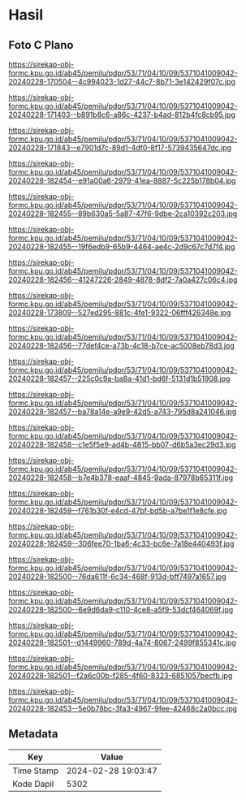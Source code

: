 # Hasil

## Foto C Plano

https://sirekap-obj-formc.kpu.go.id/ab45/pemilu/pdpr/53/71/04/10/09/5371041009042-20240228-170504--4c994023-1d27-44c7-8b71-3e142429f07c.jpg

https://sirekap-obj-formc.kpu.go.id/ab45/pemilu/pdpr/53/71/04/10/09/5371041009042-20240228-171403--b891b8c6-a86c-4237-b4ad-812b4fc8cb95.jpg

https://sirekap-obj-formc.kpu.go.id/ab45/pemilu/pdpr/53/71/04/10/09/5371041009042-20240228-171843--e7901d7c-89d1-4df0-8f17-5739435647dc.jpg

https://sirekap-obj-formc.kpu.go.id/ab45/pemilu/pdpr/53/71/04/10/09/5371041009042-20240228-182454--e91a00a6-2979-41ea-8887-5c225b178b04.jpg

https://sirekap-obj-formc.kpu.go.id/ab45/pemilu/pdpr/53/71/04/10/09/5371041009042-20240228-182455--89b630a5-5a87-47f6-9dbe-2ca10392c203.jpg

https://sirekap-obj-formc.kpu.go.id/ab45/pemilu/pdpr/53/71/04/10/09/5371041009042-20240228-182455--19f6edb9-65b9-4464-ae4c-2d9c67c7d7f4.jpg

https://sirekap-obj-formc.kpu.go.id/ab45/pemilu/pdpr/53/71/04/10/09/5371041009042-20240228-182456--41247226-2849-4878-8df2-7a0a427c06c4.jpg

https://sirekap-obj-formc.kpu.go.id/ab45/pemilu/pdpr/53/71/04/10/09/5371041009042-20240228-173809--527ed295-881c-4fe1-9322-06fff426348e.jpg

https://sirekap-obj-formc.kpu.go.id/ab45/pemilu/pdpr/53/71/04/10/09/5371041009042-20240228-182456--77def4ce-a73b-4c18-b7ce-ac5008eb78d3.jpg

https://sirekap-obj-formc.kpu.go.id/ab45/pemilu/pdpr/53/71/04/10/09/5371041009042-20240228-182457--225c0c9a-ba8a-41d1-bd6f-5131d1b51908.jpg

https://sirekap-obj-formc.kpu.go.id/ab45/pemilu/pdpr/53/71/04/10/09/5371041009042-20240228-182457--ba78a14e-a9e9-42d5-a743-795d8a241046.jpg

https://sirekap-obj-formc.kpu.go.id/ab45/pemilu/pdpr/53/71/04/10/09/5371041009042-20240228-182458--c1e5f5e9-ad4b-4815-bb07-d6b5a3ec29d3.jpg

https://sirekap-obj-formc.kpu.go.id/ab45/pemilu/pdpr/53/71/04/10/09/5371041009042-20240228-182458--b7e4b378-eaaf-4845-9ada-87978b65311f.jpg

https://sirekap-obj-formc.kpu.go.id/ab45/pemilu/pdpr/53/71/04/10/09/5371041009042-20240228-182459--f761b30f-e4cd-47bf-bd5b-a7be1f1e8cfe.jpg

https://sirekap-obj-formc.kpu.go.id/ab45/pemilu/pdpr/53/71/04/10/09/5371041009042-20240228-182459--306fee70-1ba6-4c33-bc6e-7a18e440493f.jpg

https://sirekap-obj-formc.kpu.go.id/ab45/pemilu/pdpr/53/71/04/10/09/5371041009042-20240228-182500--76da611f-6c34-468f-913d-bff7497a1657.jpg

https://sirekap-obj-formc.kpu.go.id/ab45/pemilu/pdpr/53/71/04/10/09/5371041009042-20240228-182500--6e9d6da9-c110-4ce8-a5f9-53dcf464069f.jpg

https://sirekap-obj-formc.kpu.go.id/ab45/pemilu/pdpr/53/71/04/10/09/5371041009042-20240228-182501--d1449960-789d-4a74-8067-2499f855341c.jpg

https://sirekap-obj-formc.kpu.go.id/ab45/pemilu/pdpr/53/71/04/10/09/5371041009042-20240228-182501--f2a6c00b-f285-4f60-8323-6851057becfb.jpg

https://sirekap-obj-formc.kpu.go.id/ab45/pemilu/pdpr/53/71/04/10/09/5371041009042-20240228-182453--5e0b78bc-3fa3-4967-9fee-42468c2a0bcc.jpg


## Metadata

| Key        | Value               |
| ---------- | ------------------- |
| Time Stamp | 2024-02-28 19:03:47 |
| Kode Dapil | 5302                |



